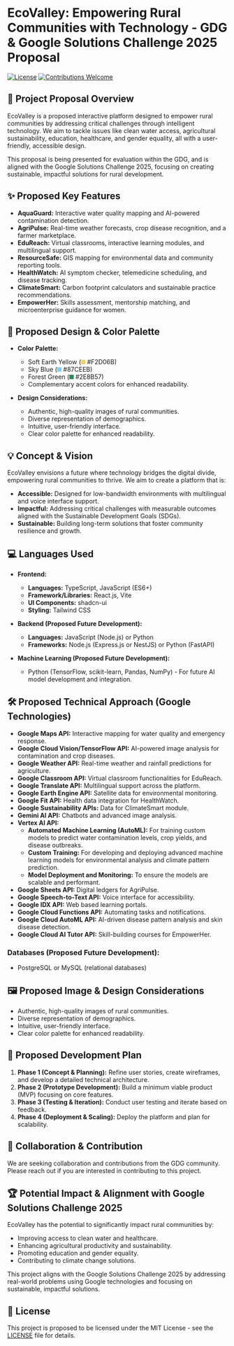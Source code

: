 # EcoValley: Empowering Rural Communities with Technology - GDG & Google Solutions Challenge 2025 Proposal

[![License](https://img.shields.io/badge/License-MIT-blue.svg)](LICENSE)  [![Contributions Welcome](https://img.shields.io/badge/Contributions-Welcome-brightgreen.svg?style=flat)](CONTRIBUTING.md)

## 🚀 Project Proposal Overview

EcoValley is a proposed interactive platform designed to empower rural communities by addressing critical challenges through intelligent technology. We aim to tackle issues like clean water access, agricultural sustainability, education, healthcare, and gender equality, all with a user-friendly, accessible design.

This proposal is being presented for evaluation within the GDG, and is aligned with the Google Solutions Challenge 2025, focusing on creating sustainable, impactful solutions for rural development.

## ✨ Proposed Key Features

* **AquaGuard:** Interactive water quality mapping and AI-powered contamination detection.
* **AgriPulse:** Real-time weather forecasts, crop disease recognition, and a farmer marketplace.
* **EduReach:** Virtual classrooms, interactive learning modules, and multilingual support.
* **ResourceSafe:** GIS mapping for environmental data and community reporting tools.
* **HealthWatch:** AI symptom checker, telemedicine scheduling, and disease tracking.
* **ClimateSmart:** Carbon footprint calculators and sustainable practice recommendations.
* **EmpowerHer:** Skills assessment, mentorship matching, and microenterprise guidance for women.

## 🎨 Proposed Design & Color Palette

* **Color Palette:**
    * Soft Earth Yellow (<svg width="10" height="10" style="background-color:#F2D06B;"></svg> #F2D06B)
    * Sky Blue (<svg width="10" height="10" style="background-color:#87CEEB;"></svg> #87CEEB)
    * Forest Green (<svg width="10" height="10" style="background-color:#2E8B57;"></svg> #2E8B57)
    * Complementary accent colors for enhanced readability.
  
* **Design Considerations:**
    * Authentic, high-quality images of rural communities.
    * Diverse representation of demographics.
    * Intuitive, user-friendly interface.
    * Clear color palette for enhanced readability.

## 💡 Concept & Vision

EcoValley envisions a future where technology bridges the digital divide, empowering rural communities to thrive. We aim to create a platform that is:

* **Accessible:** Designed for low-bandwidth environments with multilingual and voice interface support.
* **Impactful:** Addressing critical challenges with measurable outcomes aligned with the Sustainable Development Goals (SDGs).
* **Sustainable:** Building long-term solutions that foster community resilience and growth.

## 💻 Languages Used

* **Frontend:**
    * **Languages:** TypeScript, JavaScript (ES6+)
    * **Framework/Libraries:** React.js, Vite
    * **UI Components:** shadcn-ui
    * **Styling:** Tailwind CSS
    
* **Backend (Proposed Future Development):**
    * **Languages:** JavaScript (Node.js) or Python
    * **Frameworks:** Node.js (Express.js or NestJS) or Python (FastAPI)
   
* **Machine Learning (Proposed Future Development):**
    * Python (TensorFlow, scikit-learn, Pandas, NumPy) - For future AI model development and integration.
 

## 🛠️ Proposed Technical Approach (Google Technologies)

* **Google Maps API:** Interactive mapping for water quality and emergency response.
* **Google Cloud Vision/TensorFlow API:** AI-powered image analysis for contamination and crop diseases.
* **Google Weather API:** Real-time weather and rainfall predictions for agriculture.
* **Google Classroom API:** Virtual classroom functionalities for EduReach.
* **Google Translate API:** Multilingual support across the platform.
* **Google Earth Engine API:** Satellite data for environmental monitoring.
* **Google Fit API:** Health data integration for HealthWatch.
* **Google Sustainability APIs:** Data for ClimateSmart module.
* **Gemini AI API:** Chatbots and advanced image analysis.
*  **Vertex AI API:**
    * **Automated Machine Learning (AutoML):** For training custom models to predict water contamination levels, crop yields, and disease outbreaks.
    * **Custom Training:** For developing and deploying advanced machine learning models for environmental analysis and climate pattern prediction.
    * **Model Deployment and Monitoring:** To ensure the models are scalable and performant.
* **Google Sheets API:** Digital ledgers for AgriPulse.
* **Google Speech-to-Text API:** Voice interface for accessibility.
* **Google IDX API:** Web based learning portals.
* **Google Cloud Functions API:** Automating tasks and notifications.
* **Google Cloud AutoML API:** AI-driven disease pattern analysis and skin disease detection.
* **Google Cloud AI Tutor API:** Skill-building courses for EmpowerHer.

### **Databases (Proposed Future Development):**

* PostgreSQL or MySQL (relational databases)
  
## 🖼️ Proposed Image & Design Considerations

* Authentic, high-quality images of rural communities.
* Diverse representation of demographics.
* Intuitive, user-friendly interface.
* Clear color palette for enhanced readability.

## 🚀 Proposed Development Plan

1.  **Phase 1 (Concept & Planning):** Refine user stories, create wireframes, and develop a detailed technical architecture.
2.  **Phase 2 (Prototype Development):** Build a minimum viable product (MVP) focusing on core features.
3.  **Phase 3 (Testing & Iteration):** Conduct user testing and iterate based on feedback.
4.  **Phase 4 (Deployment & Scaling):** Deploy the platform and plan for scalability.

## 🤝 Collaboration & Contribution

We are seeking collaboration and contributions from the GDG community. Please reach out if you are interested in contributing to this project.

## 🏆 Potential Impact & Alignment with Google Solutions Challenge 2025

EcoValley has the potential to significantly impact rural communities by:

* Improving access to clean water and healthcare.
* Enhancing agricultural productivity and sustainability.
* Promoting education and gender equality.
* Contributing to climate change solutions.

This project aligns with the Google Solutions Challenge 2025 by addressing real-world problems using Google technologies and focusing on sustainable, impactful solutions.

## 📄 License

This project is proposed to be licensed under the MIT License - see the [LICENSE](LICENSE) file for details.
